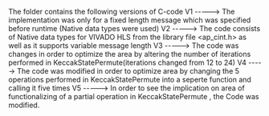 The folder contains the following versions of C-code 
V1 -----> The implementation was only for a fixed length message which was specified before runtime (Native data types were used)
V2 -----> The code consists of Native data types for VIVADO HLS from the library file <ap_cint.h> as well as it supports variable message length
V3 -----> The code was changes in order to optimize the area by altering the number of iterations performed in KeccakStatePermute(iterations changed from 12 to 24)
V4 -----> The code was modified in order to optimize area by changing the 5 operations performed in KeccakStatePermute into a seperte function and calling it five times 
V5 -----> In order to see the implication on area of functionalizing of a partial operation in KeccakStatePermute , the Code was modified.
